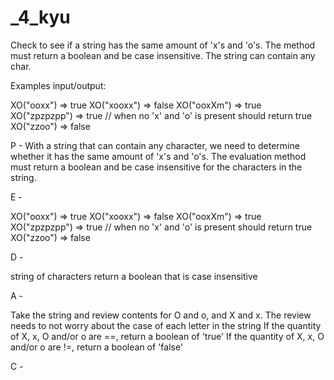 # \_4_kyu

Check to see if a string has the same amount of 'x's and 'o's. The method must return a boolean and be case insensitive. The string can contain any char.

Examples input/output:

XO("ooxx") => true
XO("xooxx") => false
XO("ooxXm") => true
XO("zpzpzpp") => true // when no 'x' and 'o' is present should return true
XO("zzoo") => false

P - With a string that can contain any character, we need to determine whether it has the same amount of 'x's and 'o's. The evaluation method must return a boolean and be case insensitive for the characters in the string.

E -

XO("ooxx") => true
XO("xooxx") => false
XO("ooxXm") => true
XO("zpzpzpp") => true // when no 'x' and 'o' is present should return true
XO("zzoo") => false

D -

string of characters
return a boolean that is case insensitive

A -

Take the string and review contents for O and o, and X and x.
The review needs to not worry about the case of each letter in the string
If the quantity of X, x, O and/or o are ==, return a boolean of 'true'
If the quantity of X, x, O and/or o are !=, return a boolean of 'false'

C -
